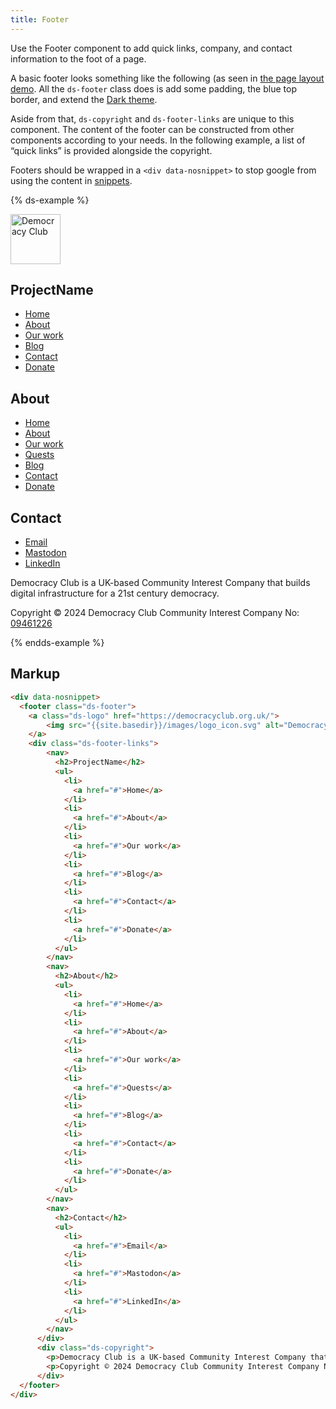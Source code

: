 ```yaml
---
title: Footer
---
```


Use the Footer component to add quick links, company, and contact information to the foot of a page.

A basic footer looks something like the following (as seen in [the page layout demo]({{site.basedir}}/layout-demo/). All the `ds-footer` class does is add some padding, the blue top border, and extend the [Dark theme]({{site.basedir}}/basics/dark).

Aside from that, `ds-copyright` and `ds-footer-links` are unique to this 
component. The content of the footer can be constructed from other components according 
to your needs. In the following example, a list of “quick links” is provided alongside the copyright.

Footers should be wrapped in a `<div data-nosnippet>` to stop google from using the content in [snippets](https://developers.google.com/search/docs/appearance/snippet).

{% ds-example %}

<footer class="ds-footer">
    <a class="ds-logo" href="https://democracyclub.org.uk/">
        <img src="{{site.basedir}}/images/logo_icon.svg" alt="Democracy Club" width='80'/>
    </a>
    <div class="ds-footer-links"> 
        <nav>
          <h2>ProjectName</h2>
          <ul>
            <li>
              <a href="#">Home</a>
            </li>
            <li>
              <a href="#">About</a>
            </li>
            <li>
              <a href="#">Our work</a>
            </li>
            <li>
              <a href="#">Blog</a>
            </li>
            <li>
              <a href="#">Contact</a>
            </li>
            <li>
              <a href="#">Donate</a>
            </li>
          </ul>
        </nav>
        <nav>
          <h2>About</h2>
          <ul>
            <li>
              <a href="#">Home</a>
            </li>
            <li>
              <a href="#">About</a>
            </li>
            <li>
              <a href="#">Our work</a>
            </li>
            <li>
              <a href="#">Quests</a>
            </li>
            <li>
              <a href="#">Blog</a>
            </li>
            <li>
              <a href="#">Contact</a>
            </li>
            <li>
              <a href="#">Donate</a>
            </li>
          </ul>
        </nav>
        <nav>
          <h2>Contact</h2>
          <ul>
            <li>
              <a href="#">Email</a>
            </li>
            <li>
              <a href="#">Mastodon</a>
            </li>
            <li>
              <a href="#">LinkedIn</a>
            </li>
          </ul>
        </nav>
      </div>
      <div class="ds-copyright">
        <p>Democracy Club is a UK-based Community Interest Company that builds digital infrastructure for a 21st century democracy.</p>
        <p>Copyright © 2024 Democracy Club Community Interest Company No: <a href="https://beta.companieshouse.gov.uk/company/09461226">09461226</a></p>
      </div>
</footer>
{% endds-example %}


## Markup

```html
<div data-nosnippet>
  <footer class="ds-footer">
    <a class="ds-logo" href="https://democracyclub.org.uk/">
        <img src="{{site.basedir}}/images/logo_icon.svg" alt="Democracy Club" width='80'/>
    </a>
    <div class="ds-footer-links"> 
        <nav>
          <h2>ProjectName</h2>
          <ul>
            <li>
              <a href="#">Home</a>
            </li>
            <li>
              <a href="#">About</a>
            </li>
            <li>
              <a href="#">Our work</a>
            </li>
            <li>
              <a href="#">Blog</a>
            </li>
            <li>
              <a href="#">Contact</a>
            </li>
            <li>
              <a href="#">Donate</a>
            </li>
          </ul>
        </nav>
        <nav>
          <h2>About</h2>
          <ul>
            <li>
              <a href="#">Home</a>
            </li>
            <li>
              <a href="#">About</a>
            </li>
            <li>
              <a href="#">Our work</a>
            </li>
            <li>
              <a href="#">Quests</a>
            </li>
            <li>
              <a href="#">Blog</a>
            </li>
            <li>
              <a href="#">Contact</a>
            </li>
            <li>
              <a href="#">Donate</a>
            </li>
          </ul>
        </nav>
        <nav>
          <h2>Contact</h2>
          <ul>
            <li>
              <a href="#">Email</a>
            </li>
            <li>
              <a href="#">Mastodon</a>
            </li>
            <li>
              <a href="#">LinkedIn</a>
            </li>
          </ul>
        </nav>
      </div>
      <div class="ds-copyright">
        <p>Democracy Club is a UK-based Community Interest Company that builds digital infrastructure for a 21st century democracy.</p>
        <p>Copyright © 2024 Democracy Club Community Interest Company No: <a href="https://beta.companieshouse.gov.uk/company/09461226">09461226</a></p>
      </div>
  </footer>
</div>
```
